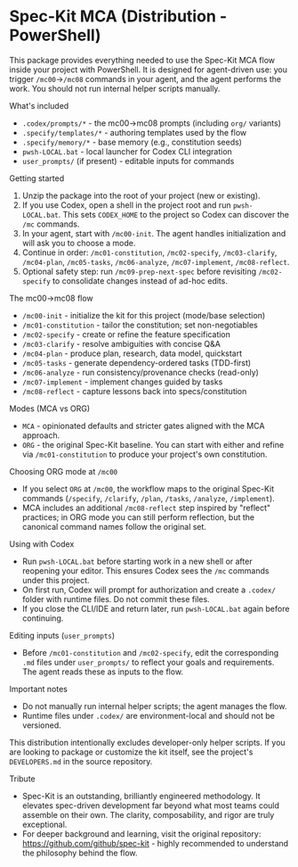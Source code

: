 # Spec-Kit MCA (Distribution - PowerShell)

This package provides everything needed to use the Spec-Kit MCA flow inside your project with PowerShell. It is designed for agent-driven use: you trigger `/mc00`→`/mc08` commands in your agent, and the agent performs the work. You should not run internal helper scripts manually.

What's included
- `.codex/prompts/*` - the mc00→mc08 prompts (including `org/` variants)
- `.specify/templates/*` - authoring templates used by the flow
- `.specify/memory/*` - base memory (e.g., constitution seeds)
- `pwsh-LOCAL.bat` - local launcher for Codex CLI integration
- `user_prompts/` (if present) - editable inputs for commands

Getting started
1) Unzip the package into the root of your project (new or existing).
2) If you use Codex, open a shell in the project root and run `pwsh-LOCAL.bat`. This sets `CODEX_HOME` to the project so Codex can discover the `/mc` commands.
3) In your agent, start with `/mc00-init`. The agent handles initialization and will ask you to choose a mode.
4) Continue in order: `/mc01-constitution`, `/mc02-specify`, `/mc03-clarify`, `/mc04-plan`, `/mc05-tasks`, `/mc06-analyze`, `/mc07-implement`, `/mc08-reflect`.
5) Optional safety step: run `/mc09-prep-next-spec` before revisiting `/mc02-specify` to consolidate changes instead of ad-hoc edits.

The mc00→mc08 flow
- `/mc00-init` - initialize the kit for this project (mode/base selection)
- `/mc01-constitution` - tailor the constitution; set non-negotiables
- `/mc02-specify` - create or refine the feature specification
- `/mc03-clarify` - resolve ambiguities with concise Q&A
- `/mc04-plan` - produce plan, research, data model, quickstart
- `/mc05-tasks` - generate dependency-ordered tasks (TDD-first)
- `/mc06-analyze` - run consistency/provenance checks (read-only)
- `/mc07-implement` - implement changes guided by tasks
- `/mc08-reflect` - capture lessons back into specs/constitution

Modes (MCA vs ORG)
- `MCA` - opinionated defaults and stricter gates aligned with the MCA approach.
- `ORG` - the original Spec-Kit baseline. You can start with either and refine via `/mc01-constitution` to produce your project's own constitution.

Choosing ORG mode at `/mc00`
- If you select `ORG` at `/mc00`, the workflow maps to the original Spec-Kit commands (`/specify`, `/clarify`, `/plan`, `/tasks`, `/analyze`, `/implement`).
- MCA includes an additional `/mc08-reflect` step inspired by "reflect" practices; in ORG mode you can still perform reflection, but the canonical command names follow the original set.

Using with Codex
- Run `pwsh-LOCAL.bat` before starting work in a new shell or after reopening your editor. This ensures Codex sees the `/mc` commands under this project.
- On first run, Codex will prompt for authorization and create a `.codex/` folder with runtime files. Do not commit these files.
- If you close the CLI/IDE and return later, run `pwsh-LOCAL.bat` again before continuing.

Editing inputs (`user_prompts`)
- Before `/mc01-constitution` and `/mc02-specify`, edit the corresponding `.md` files under `user_prompts/` to reflect your goals and requirements. The agent reads these as inputs to the flow.

Important notes
- Do not manually run internal helper scripts; the agent manages the flow.
- Runtime files under `.codex/` are environment-local and should not be versioned.

This distribution intentionally excludes developer-only helper scripts. If you are looking to package or customize the kit itself, see the project's `DEVELOPERS.md` in the source repository.

Tribute
- Spec-Kit is an outstanding, brilliantly engineered methodology. It elevates spec-driven development far beyond what most teams could assemble on their own. The clarity, composability, and rigor are truly exceptional.
- For deeper background and learning, visit the original repository: https://github.com/github/spec-kit - highly recommended to understand the philosophy behind the flow.


